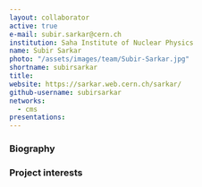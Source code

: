 ```yaml
---
layout: collaborator
active: true
e-mail: subir.sarkar@cern.ch
institution: Saha Institute of Nuclear Physics
name: Subir Sarkar
photo: "/assets/images/team/Subir-Sarkar.jpg"
shortname: subirsarkar
title: 
website: https://sarkar.web.cern.ch/sarkar/
github-username: subirsarkar
networks:
  - cms
presentations:
---
```


### Biography

### Project interests


